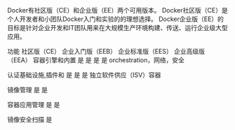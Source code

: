
Docker有社区版（CE）和企业版（EE）两个可用版本。
Docker社区版（CE）是个人开发者和小团队Docker入门和实验的的理想选择。
Docker企业版（EE）的目标是针对企业开发和IT团队用来在大规模生产环境构建、传送、运行企业级大型应用。

功能				社区版（CE）	企业入门版（EEB）	企业标准版（EES）	企业高级版（EEA）
容器引擎和内置			是		是			是			是
orchestration，网络，安全

认证基础设施,插件和	 			是			是			是
独立软件供应（ISV）容器

镜像管理	 	 						是			是

容器应用管理	 	 	是		是

镜像安全扫描	 	 	 								是
